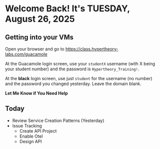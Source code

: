 # Welcome Back! It's TUESDAY, August 26, 2025

## Getting into your VMs

Open your browser and go to https://class.hypertheory-labs.com/guacamole

At the Guacamole login screen, use your `studentX` username (with X being your student number)
and the password is `Hypertheory_Training!`.

At the **black** login screen, use just `student` for the username (no number) and the password you changed yesterday.
Leave the domain blank.

**Let Me Know if You Need Help**

## Today

- Review Service Creation Patterns (Yesterday)
- Issue Tracking
    - Create API Project
    - Enable Otel
    - Design API
    